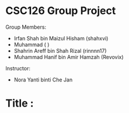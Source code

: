 # CSC126 Group Project
Group Members:
- Irfan Shah bin Maizul Hisham    (shahxvi)
- Muhammad                        (       )
- Shahrin Areff bin Shah Rizal    (rinnnn17)
- Muhammad Hanif bin Amir Hamzah  (Revovix)

Instructor:
- Nora Yanti binti Che Jan


# Title : 
